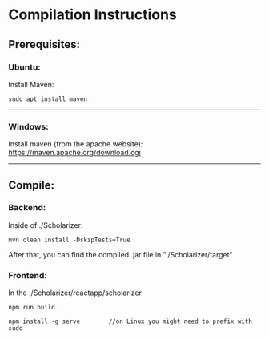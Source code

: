 # Compilation Instructions

## Prerequisites:

### Ubuntu:

Install Maven:
```console
sudo apt install maven
```

___

### Windows:

Install maven (from the apache website):
https://maven.apache.org/download.cgi

___

## Compile:

### Backend:

Inside of ./Scholarizer:
```console
mvn clean install -DskipTests=True
```

After that, you can find the compiled .jar file in "./Scholarizer/target"

### Frontend:

In the ./Scholarizer/reactapp/scholarizer

```console
npm run build

npm install -g serve        //on Linux you might need to prefix with sudo
```
